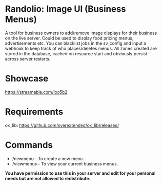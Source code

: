 # Randolio: Image UI (Business Menus)

A tool for business owners to add/remove image displays for their business on the live server. Could be used to display food pricing menus, advertisements etc.
You can blacklist jobs in the sv_config and input a webhook to keep track of who places/deletes menus. All zones created are stored in the database, cached on resource start and obviously persist across server restarts.

# Showcase
https://streamable.com/ioo5b2

# Requirements
ox_lib: https://github.com/overextended/ox_lib/releases/

# Commands
- /newmenu - To create a new menu.
- /viewmenus - To view your current business menus.

**You have permission to use this in your server and edit for your personal needs but are not allowed to redistribute.**
